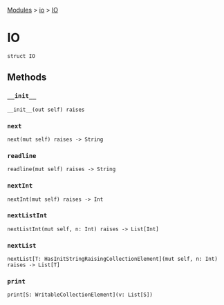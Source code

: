 [Modules](../index.md) > [io](./index.md) > [IO]()

# IO

```
struct IO
```

## Methods

### `__init__`

```
__init__(out self) raises
```

### `next`

```
next(mut self) raises -> String
```

### `readline`

```
readline(mut self) raises -> String
```

### `nextInt`

```
nextInt(mut self) raises -> Int
```

### `nextListInt`

```
nextListInt(mut self, n: Int) raises -> List[Int]
```

### `nextList`

```
nextList[T: HasInitStringRaisingCollectionElement](mut self, n: Int) raises -> List[T]
```

### `print`

```
print[S: WritableCollectionElement](v: List[S])
```
